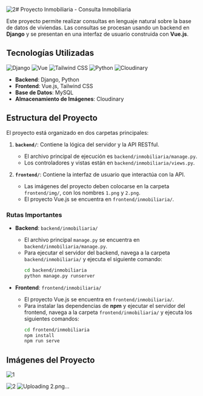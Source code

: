 ![2](https://github.com/user-attachments/assets/0638b07c-6208-4e84-853d-a752b98567f9)# Proyecto Inmobiliaria - Consulta Inmobiliaria

Este proyecto permite realizar consultas en lenguaje natural sobre la base de datos de viviendas. Las consultas se procesan usando un backend en **Django** y se presentan en una interfaz de usuario construida con **Vue.js**.

## Tecnologías Utilizadas

![Django](https://img.shields.io/badge/Django-3.2-blue)
![Vue](https://img.shields.io/badge/Vue-3.2-green)
![Tailwind CSS](https://img.shields.io/badge/Tailwind%20CSS-2.0-blue)
![Python](https://img.shields.io/badge/Python-3.9-yellow)
![Cloudinary](https://img.shields.io/badge/Cloudinary-lightgrey)

- **Backend**: Django, Python
- **Frontend**: Vue.js, Tailwind CSS
- **Base de Datos**: MySQL
- **Almacenamiento de Imágenes**: Cloudinary

## Estructura del Proyecto

El proyecto está organizado en dos carpetas principales:

1. **`backend/`**: Contiene la lógica del servidor y la API RESTful.
    - El archivo principal de ejecución es `backend/inmobiliaria/manage.py`.
    - Los controladores y vistas están en `backend/inmobiliaria/views.py`.

2. **`frontend/`**: Contiene la interfaz de usuario que interactúa con la API.
    - Las imágenes del proyecto deben colocarse en la carpeta `frontend/img/`, con los nombres `1.png` y `2.png`.
    - El proyecto Vue.js se encuentra en `frontend/inmobiliaria/`.

### Rutas Importantes

- **Backend**: `backend/inmobiliaria/`
  - El archivo principal `manage.py` se encuentra en `backend/inmobiliaria/manage.py`.
  - Para ejecutar el servidor del backend, navega a la carpeta `backend/inmobiliaria/` y ejecuta el siguiente comando:
    ```bash
    cd backend/inmobiliaria
    python manage.py runserver
    ```

- **Frontend**: `frontend/inmobiliaria/`
  - El proyecto Vue.js se encuentra en `frontend/inmobiliaria/`.
  - Para instalar las dependencias de **npm** y ejecutar el servidor del frontend, navega a la carpeta `frontend/inmobiliaria/` y ejecuta los siguientes comandos:
    ```bash
    cd frontend/inmobiliaria
    npm install
    npm run serve
    ```

## Imágenes del Proyecto



![1](https://github.com/user-attachments/assets/d4043edb-083d-4ec0-840f-6a593871fd14)

![2](https://github.com/user-attachments/assets/5a6f82a3-4a7e-4650-942c-3d767e82f69f)
![Uploading 2.png…]()

